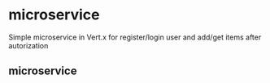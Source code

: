 # microservice
Simple microservice in Vert.x for register/login user and add/get items after autorization
## microservice
